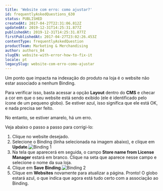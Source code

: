 ```yaml
---
title: 'Website com erro: como ajustar?'
id: frequentlyAskedQuestions_630
status: PUBLISHED
createdAt: 2017-04-27T22:31:06.812Z
updatedAt: 2019-12-31T14:25:31.877Z
publishedAt: 2019-12-31T14:25:31.877Z
firstPublishedAt: 2017-04-27T23:02:26.453Z
contentType: frequentlyAskedQuestion
productTeam: Marketing & Merchandising
author: authors_84
slugEN: website-with-error-how-to-fix-it
locale: pt
legacySlug: website-com-erro-como-ajustar
---
```


Um ponto que impacta na indexação do produto na loja é o website não estar associado a nenhum Binding.

Para verificar isso, basta acessar a opção __Layout__ dentro do __CMS__ e checar a cor em que o seu website está sendo exibido (ele é identificado pelo ícone de um pequeno globo). Se estiver azul, isso significa que ele está OK, e nada precisa ser feito.

No entanto, se estiver amarelo, há um erro.

Veja abaixo o passo a passo para corrigi-lo:

1. Clique no website desejado.
2. Selecione o Binding (linha selecionada na imagem abaixo), e clique em __Update__.![Binding 1](https://images.ctfassets.net/alneenqid6w5/5LR7a32CjuCISemEqiUCcW/ad11100f7da9727f1fccaa3adf16ae39/Binding_1.png)
3. Na tela que aparecerá em seguida, o campo __Store name from License Manager__ estará em branco. Clique na seta que aparece nesse campo e selecione o nome da sua loja.
4. Clique em **Save Binding**.![Binding 2](//images.ctfassets.net/alneenqid6w5/27JCHH8IOIgwQY2qaQ0MIU/de9d5bdde8cdfa57a5c08a0ae8291506/Binding_2.png)
5. Clique em **Websites** novamente para atualizar a página. Pronto! O globo estará azul, o que indica que agora está tudo certo com a associação ao Binding.
